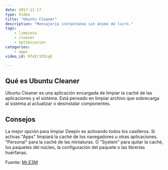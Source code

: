 ```yaml
---
date: 2017-11-17
type: Video
title: "Ubuntu Cleaner"
description: "Mensajería instantánea sin ánimo de lucro."
tags:
    - limpieza
    - cleaner
    - optimizacion
categories:
    - apps
video_id: 974Zr1FDigE

---
```

<!--more-->

## Qué es Ubuntu Cleaner

Ubuntu Cleaner es una aplicación encargada de limpiar la caché de las aplicaciones y el sistema. Está pensado en limpiar archivo que sobrecarga al sistema al actualizar o desinstalar componentes.

## Consejos

La mejor opción para limpiar Deepin es activando todos los casilleros. Si activas "Apps" limpiará la caché de los navegadores u otras aplicaciones. "Personal" para la caché de las miniaturas. O "System" para quitar la caché, los paquetes del núcleo, la configuración del paquete o las librerías huérfanas.


Fuente: [Mr.E3M](https://www.youtube.com/channel/UCz8wSHbknLrl4DA5CIfcRTw)
